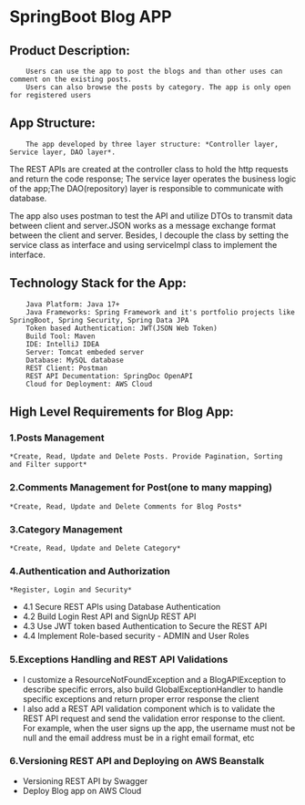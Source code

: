 # SpringBoot Blog APP

## Product Description: 

        Users can use the app to post the blogs and than other uses can comment on the existing posts. 
        Users can also browse the posts by category. The app is only open for registered users

## App Structure:

        The app developed by three layer structure: *Controller layer, Service layer, DAO layer*. 
        
The REST APIs are created at the controller class to hold the http requests and return the code response; The service layer operates the business logic of the app;The DAO(repository) layer is responsible to communicate with database.

The app also uses postman to test the API and utilize DTOs to transmit data between client and server.JSON works as a message exchange format between the client and server. Besides, I decouple the class by setting the service class as interface and using serviceImpl class to implement the interface.<br>

## Technology Stack for the App:

        Java Platform: Java 17+ 
        Java Frameworks: Spring Framework and it's portfolio projects like SpringBoot, Spring Security, Spring Data JPA 
        Token based Authentication: JWT(JSON Web Token) 
        Build Tool: Maven 
        IDE: IntelliJ IDEA 
        Server: Tomcat embeded server 
        Database: MySQL database 
        REST Client: Postman 
        REST API Decumentation: SpringDoc OpenAPI 
        Cloud for Deployment: AWS Cloud 

## High Level Requirements for Blog App:

### 1.Posts Management
    *Create, Read, Update and Delete Posts. Provide Pagination, Sorting and Filter support*

### 2.Comments Management for Post(one to many mapping)
    *Create, Read, Update and Delete Comments for Blog Posts*

### 3.Category Management
    *Create, Read, Update and Delete Category*

### 4.Authentication and Authorization
    *Register, Login and Security*
- 4.1 Secure REST APIs using Database Authentication
- 4.2 Build Login Rest API and SignUp REST API
- 4.3 Use JWT token based Authentication to Secure the REST API
- 4.4 Implement Role-based security - ADMIN and User Roles

### 5.Exceptions Handling and REST API Validations
- I customize a ResourceNotFoundException and a BlogAPIException to describe specific errors, also build GlobalExceptionHandler to handle specific exceptions and return proper error response the client
- I also add a REST API validation component which is to validate the REST API request and send the validation error response to the client. For example, when the user signs up the app, the username must not be null and the email address must be in a right email format, etc

### 6.Versioning REST API and Deploying on AWS Beanstalk
- Versioning REST API by Swagger
- Deploy Blog app on AWS Cloud


